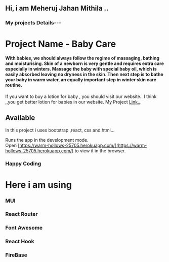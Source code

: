 
## Hi, i am Meheruj Jahan Mithila ..

### My projects Details---

 # Project Name -  Baby Care

#### With babies, we should always follow the regime of massaging, bathing and moisturising. Skin of a newborn is very gentle and requires extra care especially in winters. Massage the baby with special baby oil, which is easily absorbed leaving no dryness in the skin. Then next step is to bathe your baby in warm water, an equally important step in winter skin care routine.
If you want to buy a lotion for baby , you should visit our website..
I think ,,you get better lotion for babies in our website.
My Project [Link..]().

## Available 

In this project i uses bootstrap ,react, css and html...



Runs the app in the development mode.\
Open [https://warm-hollows-25705.herokuapp.com/](https://warm-hollows-25705.herokuapp.com/) to view it in the browser.





### Happy Coding

# Here i am using 

### MUI
### React Router
### Font Awesome
### React Hook
### FireBase